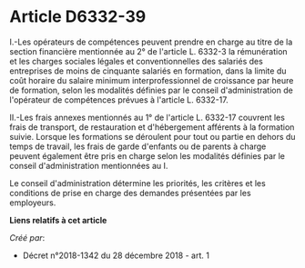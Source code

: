 # Article D6332-39

I.-Les opérateurs de compétences peuvent prendre en charge au titre de la section financière mentionnée au 2° de l'article L.
6332-3 la rémunération et les charges sociales légales et conventionnelles des salariés des entreprises de moins de cinquante
salariés en formation, dans la limite du coût horaire du salaire minimum interprofessionnel de croissance par heure de
formation, selon les modalités définies par le conseil d'administration de l'opérateur de compétences prévues à l'article L.
6332-17.

II.-Les frais annexes mentionnés au 1° de l'article L. 6332-17 couvrent les frais de transport, de restauration et
d'hébergement afférents à la formation suivie. Lorsque les formations se déroulent pour tout ou partie en dehors du temps de
travail, les frais de garde d'enfants ou de parents à charge peuvent également être pris en charge selon les modalités
définies par le conseil d'administration mentionnées au I.

Le conseil d'administration détermine les priorités, les critères et les conditions de prise en charge des demandes
présentées par les employeurs.

**Liens relatifs à cet article**

_Créé par_:

  - Décret n°2018-1342 du 28 décembre 2018 - art. 1
